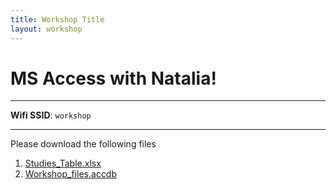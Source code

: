 ```yaml
---
title: Workshop Title
layout: workshop
---
```


# MS Access with Natalia!

--------

**Wifi SSID**: `workshop`


---------

Please download the following files


1. [Studies_Table.xlsx](/compucool/workshops/data/Studies_table.xlsx)
2. [Workshop_files.accdb](/compucool/workshops/data/MS_Access_Workshop.accdb)

